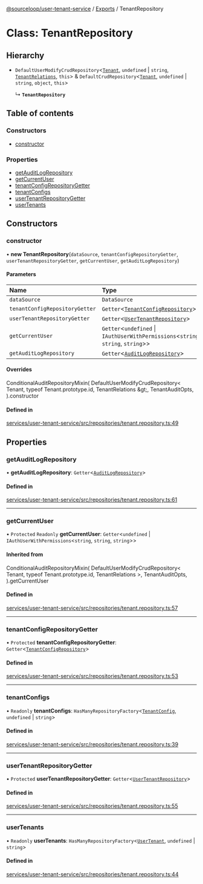 [@sourceloop/user-tenant-service](../README.md) / [Exports](../modules.md) / TenantRepository

# Class: TenantRepository

## Hierarchy

- `DefaultUserModifyCrudRepository`<[`Tenant`](Tenant.md), `undefined` \| `string`, [`TenantRelations`](../interfaces/TenantRelations.md), `this`\> & `DefaultCrudRepository`<[`Tenant`](Tenant.md), `undefined` \| `string`, `object`, `this`\>

  ↳ **`TenantRepository`**

## Table of contents

### Constructors

- [constructor](TenantRepository.md#constructor)

### Properties

- [getAuditLogRepository](TenantRepository.md#getauditlogrepository)
- [getCurrentUser](TenantRepository.md#getcurrentuser)
- [tenantConfigRepositoryGetter](TenantRepository.md#tenantconfigrepositorygetter)
- [tenantConfigs](TenantRepository.md#tenantconfigs)
- [userTenantRepositoryGetter](TenantRepository.md#usertenantrepositorygetter)
- [userTenants](TenantRepository.md#usertenants)

## Constructors

### constructor

• **new TenantRepository**(`dataSource`, `tenantConfigRepositoryGetter`, `userTenantRepositoryGetter`, `getCurrentUser`, `getAuditLogRepository`)

#### Parameters

| Name | Type |
| :------ | :------ |
| `dataSource` | `DataSource` |
| `tenantConfigRepositoryGetter` | `Getter`<[`TenantConfigRepository`](TenantConfigRepository.md)\> |
| `userTenantRepositoryGetter` | `Getter`<[`UserTenantRepository`](UserTenantRepository.md)\> |
| `getCurrentUser` | `Getter`<`undefined` \| `IAuthUserWithPermissions`<`string`, `string`, `string`\>\> |
| `getAuditLogRepository` | `Getter`<[`AuditLogRepository`](AuditLogRepository.md)\> |

#### Overrides

ConditionalAuditRepositoryMixin(
  DefaultUserModifyCrudRepository&lt;
    Tenant,
    typeof Tenant.prototype.id,
    TenantRelations
  \&gt;,
  TenantAuditOpts,
).constructor

#### Defined in

[services/user-tenant-service/src/repositories/tenant.repository.ts:49](https://github.com/sourcefuse/loopback4-microservice-catalog/blob/53060ad88/services/user-tenant-service/src/repositories/tenant.repository.ts#L49)

## Properties

### getAuditLogRepository

• **getAuditLogRepository**: `Getter`<[`AuditLogRepository`](AuditLogRepository.md)\>

#### Defined in

[services/user-tenant-service/src/repositories/tenant.repository.ts:61](https://github.com/sourcefuse/loopback4-microservice-catalog/blob/53060ad88/services/user-tenant-service/src/repositories/tenant.repository.ts#L61)

___

### getCurrentUser

• `Protected` `Readonly` **getCurrentUser**: `Getter`<`undefined` \| `IAuthUserWithPermissions`<`string`, `string`, `string`\>\>

#### Inherited from

ConditionalAuditRepositoryMixin(
  DefaultUserModifyCrudRepository<
    Tenant,
    typeof Tenant.prototype.id,
    TenantRelations
  \>,
  TenantAuditOpts,
).getCurrentUser

#### Defined in

[services/user-tenant-service/src/repositories/tenant.repository.ts:57](https://github.com/sourcefuse/loopback4-microservice-catalog/blob/53060ad88/services/user-tenant-service/src/repositories/tenant.repository.ts#L57)

___

### tenantConfigRepositoryGetter

• `Protected` **tenantConfigRepositoryGetter**: `Getter`<[`TenantConfigRepository`](TenantConfigRepository.md)\>

#### Defined in

[services/user-tenant-service/src/repositories/tenant.repository.ts:53](https://github.com/sourcefuse/loopback4-microservice-catalog/blob/53060ad88/services/user-tenant-service/src/repositories/tenant.repository.ts#L53)

___

### tenantConfigs

• `Readonly` **tenantConfigs**: `HasManyRepositoryFactory`<[`TenantConfig`](TenantConfig.md), `undefined` \| `string`\>

#### Defined in

[services/user-tenant-service/src/repositories/tenant.repository.ts:39](https://github.com/sourcefuse/loopback4-microservice-catalog/blob/53060ad88/services/user-tenant-service/src/repositories/tenant.repository.ts#L39)

___

### userTenantRepositoryGetter

• `Protected` **userTenantRepositoryGetter**: `Getter`<[`UserTenantRepository`](UserTenantRepository.md)\>

#### Defined in

[services/user-tenant-service/src/repositories/tenant.repository.ts:55](https://github.com/sourcefuse/loopback4-microservice-catalog/blob/53060ad88/services/user-tenant-service/src/repositories/tenant.repository.ts#L55)

___

### userTenants

• `Readonly` **userTenants**: `HasManyRepositoryFactory`<[`UserTenant`](UserTenant.md), `undefined` \| `string`\>

#### Defined in

[services/user-tenant-service/src/repositories/tenant.repository.ts:44](https://github.com/sourcefuse/loopback4-microservice-catalog/blob/53060ad88/services/user-tenant-service/src/repositories/tenant.repository.ts#L44)
